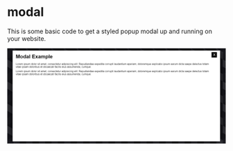 # modal
This is some basic code to get a styled popup modal up and running on your website.


![Example](sample.png?raw=true "Example")